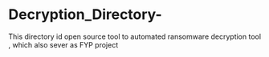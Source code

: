 # Decryption_Directory-
This directory id open source tool to automated ransomware decryption tool , which also sever as FYP project 
